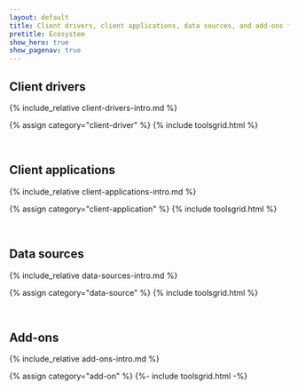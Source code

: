 ```yaml
---
layout: default
title: Client drivers, client applications, data sources, and add-ons for Trino
pretitle: Ecosystem
show_hero: true
show_pagenav: true
---
```


## Client drivers

{% include_relative client-drivers-intro.md %}

{% assign category="client-driver" %}
{% include toolsgrid.html %}

<br>

## Client applications

{% include_relative client-applications-intro.md %}

{% assign category="client-application" %}
{% include toolsgrid.html %}

<br>

## Data sources

{% include_relative data-sources-intro.md %}

{% assign category="data-source" %}
{% include toolsgrid.html %}

<br>

## Add-ons

{% include_relative add-ons-intro.md %}

{% assign category="add-on" %}
{%- include toolsgrid.html -%}
